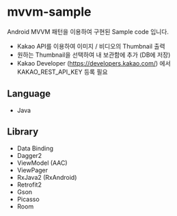 # mvvm-sample

Android MVVM 패턴을 이용하여 구현된 Sample code 입니다.

- Kakao API를 이용하여 이미지 / 비디오의 Thumbnail 출력
- 원하는 Thumbnail을 선택하여 내 보관함에 추가 (DB에 저장)
- Kakao Developer (https://developers.kakao.com/) 에서 KAKAO_REST_API_KEY 등록 필요

## Language
- Java

## Library
- Data Binding
- Dagger2
- ViewModel (AAC)
- ViewPager
- RxJava2 (RxAndroid)
- Retrofit2
- Gson
- Picasso
- Room
